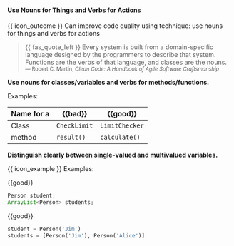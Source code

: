 <div id="title">

#### Use Nouns for Things and Verbs for Actions

</div>

<span id="prereqs"></span>

<span id="outcomes">{{ icon_outcome }} Can improve code quality using technique: use nouns for things and verbs for actions </span>

<div id="body">

>{{ fas_quote_left }} Every system is built from a domain-specific language designed by the programmers to describe that system. Functions are the verbs of that language, and classes are the nouns. <sub>― Robert C. Martin, _Clean Code: A Handbook of Agile Software Craftsmanship_</sub>

**Use nouns for classes/variables and verbs for methods/functions.**

<tip-box>

Examples:

Name for a | {{bad}}        | {{good}}
-----------|-----------------|----------------
Class      |`CheckLimit`     | `LimitChecker`           
method     |`result()`       | `calculate()`  

</tip-box>


**Distinguish clearly between single-valued and multivalued variables.**

<tip-box>

{{ icon_example }} Examples:

<div class="alt-java">

{{good}}
```java
Person student;
ArrayList<Person> students;
```
</div>
<div class="alt-python">

{{good}}
```python
student = Person('Jim')
students = [Person('Jim'), Person('Alice')]
```
</div>

</tip-box>

</div>

<div id="extras">
</div>